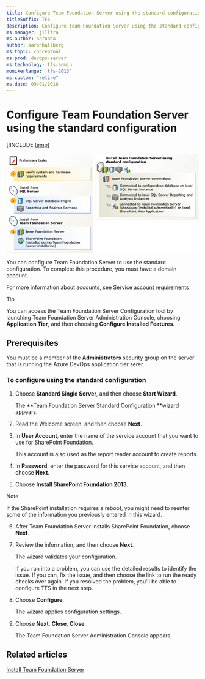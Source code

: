 ```yaml
---
title: Configure Team Foundation Server using the standard configuration
titleSuffix: TFS  
description: Configure Team Foundation Server using the standard configuration
ms.manager: jillfra
ms.author: aaronha
author: aaronhallberg
ms.topic: conceptual
ms.prod: devops-server
ms.technology: tfs-admin
monikerRange: 'tfs-2013'
ms.custom: "retire"
ms.date: 09/01/2016
---
```


# Configure Team Foundation Server using the standard configuration

[!INCLUDE [temp](../../_shared/version-tfs-2013-only.md)]

![Standard configuration on single server](../_img/std-config-intro.png)

You can configure Team Foundation Server to use the standard configuration. To complete this procedure, you must have a domain account. 

For more information about accounts, see [Service account requirements](../../account-requirements.md)

> [!TIP]
> You can access the Team Foundation Server Configuration tool by launching Team Foundation Server Administration Console, choosing **Application Tier**, and then choosing **Configure Installed Features**.

## Prerequisites

You must be a member of the **Administrators** security group on the server that is running the Azure DevOps application tier serer. 

### To configure using the standard configuration

1.  Choose **Standard Single Server**, and then choose **Start Wizard**.

    The **Team Foundation Server Standard Configuration **wizard appears.

2.  Read the Welcome screen, and then choose **Next**.

3.  In **User Account**, enter the name of the service account that you want to use for SharePoint Foundation.

    This account is also used as the report reader account to create reports.

4.  In **Password**, enter the password for this service account, and then choose **Next**.

5.  Choose **Install SharePoint Foundation 2013**.

> [!NOTE]
> If the SharePoint installation requires a reboot, you might need to reenter some of the information you previously entered in this wizard.

6.  After Team Foundation Server installs SharePoint Foundation, choose **Next**.

7.  Review the information, and then choose **Next**.

    The wizard validates your configuration.

    If you run into a problem, you can use the detailed results to identify the issue. If you can, fix the issue, and then choose the link to run the ready checks over again. If you resolved the problem, you’ll be able to configure TFS in the next step.

8.  Choose **Configure**.

    The wizard applies configuration settings.

9.  Choose **Next**, **Close**, **Close**.

    The Team Foundation Server Administration Console appears.

## Related articles

[Install Team Foundation Server](../get-started.md) 
